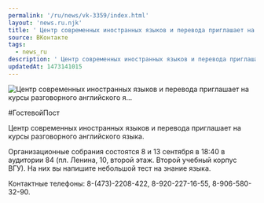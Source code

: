 ```yaml
---
permalink: '/ru/news/vk-3359/index.html'
layout: 'news.ru.njk'
title: ' Центр современных иностранных языков и перевода приглашает на курсы разговорного английского я…'
source: ВКонтакте
tags:
  - news_ru
description: ' Центр современных иностранных языков и перевода приглашает на курсы разговорного английского я…'
updatedAt: 1473141015
---
```

![ Центр современных иностранных языков и перевода приглашает на курсы разговорного английского я…](https://sun9-24.userapi.com/impf/c630825/v630825484/53037/Y1LQBqLxX0Y.jpg?size=855x1080&quality=96&sign=9af131b64372da58602d4ad0961029c0&c_uniq_tag=sTsuQBo_8OpGNu8E8TPrk5AyXoXDSnsTJIcsNr5p_5M&type=album)

#ГостевойПост

Центр современных иностранных языков и перевода приглашает на курсы разговорного английского языка.

Организационные собрания состоятся 8 и 13 сентября в 18:40 в аудитории 84 (пл. Ленина, 10, второй этаж. Второй учебный корпус ВГУ). На них вы напишите небольшой тест на знание языка.

Контактные телефоны: 8-(473)-2208-422, 8-920-227-16-55, 8-906-580-32-90.
